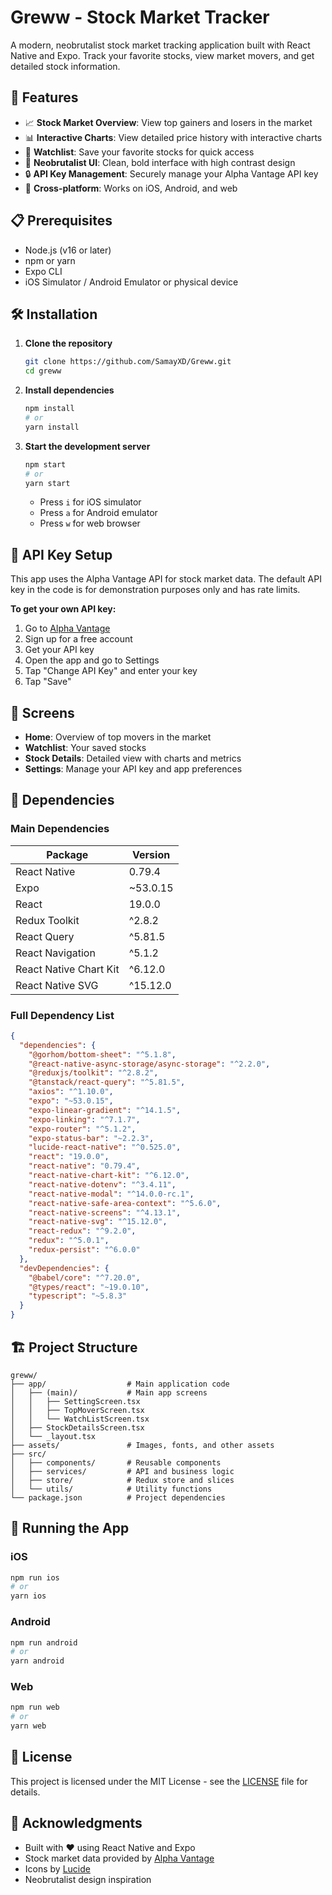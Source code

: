 # Greww - Stock Market Tracker

A modern, neobrutalist stock market tracking application built with React Native and Expo. Track your favorite stocks, view market movers, and get detailed stock information.

## 🚀 Features

- 📈 **Stock Market Overview**: View top gainers and losers in the market
- 📊 **Interactive Charts**: View detailed price history with interactive charts
- 💾 **Watchlist**: Save your favorite stocks for quick access
- 🎨 **Neobrutalist UI**: Clean, bold interface with high contrast design
- 🔒 **API Key Management**: Securely manage your Alpha Vantage API key
- 📱 **Cross-platform**: Works on iOS, Android, and web

## 📋 Prerequisites

- Node.js (v16 or later)
- npm or yarn
- Expo CLI
- iOS Simulator / Android Emulator or physical device

## 🛠️ Installation

1. **Clone the repository**

   ```bash
   git clone https://github.com/SamayXD/Greww.git
   cd greww
   ```

2. **Install dependencies**

   ```bash
   npm install
   # or
   yarn install
   ```

3. **Start the development server**
   ```bash
   npm start
   # or
   yarn start
   ```
   - Press `i` for iOS simulator
   - Press `a` for Android emulator
   - Press `w` for web browser

## 🔑 API Key Setup

This app uses the Alpha Vantage API for stock market data. The default API key in the code is for demonstration purposes only and has rate limits.

**To get your own API key:**

1. Go to [Alpha Vantage](https://www.alphavantage.co/support/#api-key)
2. Sign up for a free account
3. Get your API key
4. Open the app and go to Settings
5. Tap "Change API Key" and enter your key
6. Tap "Save"

## 📱 Screens

- **Home**: Overview of top movers in the market
- **Watchlist**: Your saved stocks
- **Stock Details**: Detailed view with charts and metrics
- **Settings**: Manage your API key and app preferences

## 🧩 Dependencies

### Main Dependencies

| Package                | Version  |
| ---------------------- | -------- |
| React Native           | 0.79.4   |
| Expo                   | ~53.0.15 |
| React                  | 19.0.0   |
| Redux Toolkit          | ^2.8.2   |
| React Query            | ^5.81.5  |
| React Navigation       | ^5.1.2   |
| React Native Chart Kit | ^6.12.0  |
| React Native SVG       | ^15.12.0 |

### Full Dependency List

```json
{
  "dependencies": {
    "@gorhom/bottom-sheet": "^5.1.8",
    "@react-native-async-storage/async-storage": "^2.2.0",
    "@reduxjs/toolkit": "^2.8.2",
    "@tanstack/react-query": "^5.81.5",
    "axios": "^1.10.0",
    "expo": "~53.0.15",
    "expo-linear-gradient": "^14.1.5",
    "expo-linking": "^7.1.7",
    "expo-router": "^5.1.2",
    "expo-status-bar": "~2.2.3",
    "lucide-react-native": "^0.525.0",
    "react": "19.0.0",
    "react-native": "0.79.4",
    "react-native-chart-kit": "^6.12.0",
    "react-native-dotenv": "^3.4.11",
    "react-native-modal": "^14.0.0-rc.1",
    "react-native-safe-area-context": "^5.6.0",
    "react-native-screens": "^4.13.1",
    "react-native-svg": "^15.12.0",
    "react-redux": "^9.2.0",
    "redux": "^5.0.1",
    "redux-persist": "^6.0.0"
  },
  "devDependencies": {
    "@babel/core": "^7.20.0",
    "@types/react": "~19.0.10",
    "typescript": "~5.8.3"
  }
}
```

## 🏗️ Project Structure

```
greww/
├── app/                  # Main application code
│   ├── (main)/           # Main app screens
│   │   ├── SettingScreen.tsx
│   │   ├── TopMoverScreen.tsx
│   │   └── WatchListScreen.tsx
│   ├── StockDetailsScreen.tsx
│   └── _layout.tsx
├── assets/               # Images, fonts, and other assets
├── src/
│   ├── components/       # Reusable components
│   ├── services/         # API and business logic
│   ├── store/            # Redux store and slices
│   └── utils/            # Utility functions
└── package.json          # Project dependencies
```

## 🚀 Running the App

### iOS

```bash
npm run ios
# or
yarn ios
```

### Android

```bash
npm run android
# or
yarn android
```

### Web

```bash
npm run web
# or
yarn web
```

## 📝 License

This project is licensed under the MIT License - see the [LICENSE](LICENSE) file for details.

## 🙏 Acknowledgments

- Built with ❤️ using React Native and Expo
- Stock market data provided by [Alpha Vantage](https://www.alphavantage.co/)
- Icons by [Lucide](https://lucide.dev/)
- Neobrutalist design inspiration
